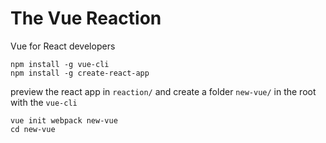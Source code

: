 # The Vue Reaction
Vue for React developers


`npm install -g vue-cli`  
`npm install -g create-react-app`

preview the react app in `reaction/` and create a folder `new-vue/` in the root with the `vue-cli`

`vue init webpack new-vue`  
`cd new-vue`
